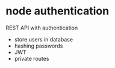 # node authentication

REST API with authentication
- store users in database
- hashing passwords
- JWT
- private routes
